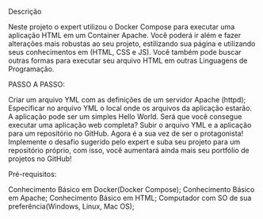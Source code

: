 Descrição

Neste projeto o expert utilizou o Docker Compose para executar uma aplicação HTML em um Container Apache. Você poderá ir além e fazer alterações mais robustas ao seu projeto, estilizando sua página e utilizando seus conhecimentos em (HTML, CSS e JS). Você também pode buscar outras formas para executar seu arquivo HTML em outras Linguagens de Programação.


PASSO A PASSO:

Criar um arquivo YML com as definições de um servidor Apache (httpd);
Especificar no arquivo YML o local onde os arquivos da aplicação estarão. A aplicação pode ser um simples Hello World. Será que você consegue executar uma aplicação web completa?
Subir o arquivo YML e a aplicação para um repositório no GitHub.
Agora é a sua vez de ser o protagonista! Implemente o desafio sugerido pelo expert e suba seu projeto para um repositório próprio, com isso, você aumentará ainda mais seu portfólio de projetos no GitHub!


Pré-requisitos:

Conhecimento Básico em Docker(Docker Compose);
Conhecimento Básico em Apache;
Conhecimento Básico em HTML;
Computador com SO de sua preferência(Windows, Linux, Mac OS);

